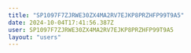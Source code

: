 ```yaml
---
title: "SP1097F7ZJRWE30ZX4MA2RV7EJKP8PRZHFP99T9A5"
date: 2024-10-04T17:41:56.387Z
user: SP1097F7ZJRWE30ZX4MA2RV7EJKP8PRZHFP99T9A5
layout: "users"
---
```

    